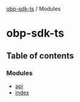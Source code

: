 [obp-sdk-ts](README.md) / Modules

# obp-sdk-ts

## Table of contents

### Modules

- [api](modules/api.md)
- [index](modules/index.md)
